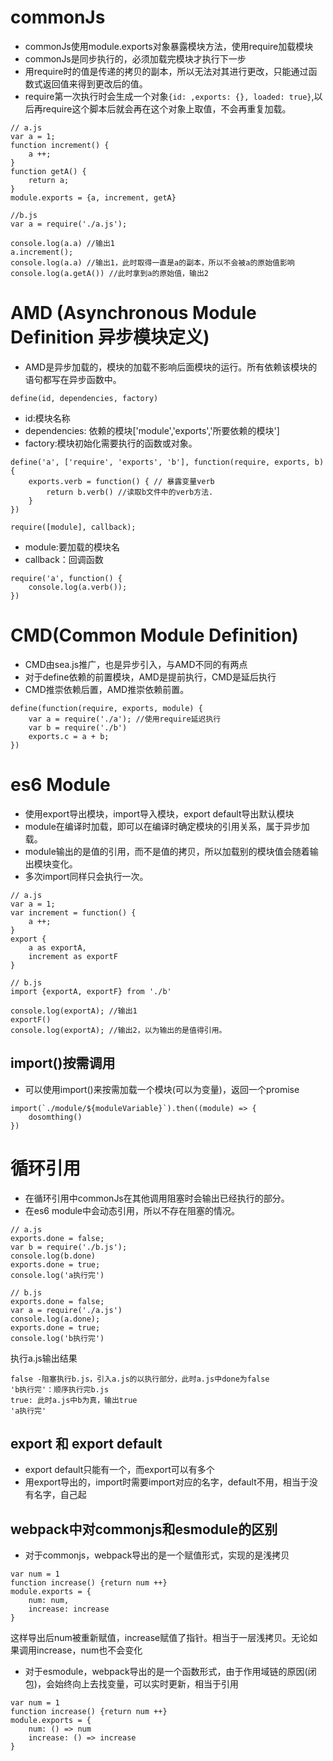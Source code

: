 # commonJs

- commonJs使用module.exports对象暴露模块方法，使用require加载模块
- commonJs是同步执行的，必须加载完模块才执行下一步
- 用require时的值是传递的拷贝的副本，所以无法对其进行更改，只能通过函数式返回值来得到更改后的值。
- require第一次执行时会生成一个对象`{id: ,exports: {}, loaded: true}`,以后再require这个脚本后就会再在这个对象上取值，不会再重复加载。

```
// a.js
var a = 1;
function increment() {
    a ++;
}
function getA() {
    return a;
}
module.exports = {a, increment, getA}
```
```
//b.js
var a = require('./a.js');

console.log(a.a) //输出1
a.increment();
console.log(a.a) //输出1，此时取得一直是a的副本，所以不会被a的原始值影响
console.log(a.getA()) //此时拿到a的原始值，输出2
```

# AMD (Asynchronous Module Definition 异步模块定义)

- AMD是异步加载的，模块的加载不影响后面模块的运行。所有依赖该模块的语句都写在异步函数中。

```
define(id, dependencies, factory)
```
- id:模块名称
- dependencies: 依赖的模块['module','exports','所要依赖的模块']
- factory:模块初始化需要执行的函数或对象。

```
define('a', ['require', 'exports', 'b'], function(require, exports, b) {
    exports.verb = function() { // 暴露变量verb
        return b.verb() //读取b文件中的verb方法.
    }
})
```
```
require([module], callback);
```
- module:要加载的模块名
- callback：回调函数
```
require('a', function() {
    console.log(a.verb());
})
```

# CMD(Common Module Definition)

- CMD由sea.js推广，也是异步引入，与AMD不同的有两点
- 对于define依赖的前置模块，AMD是提前执行，CMD是延后执行
- CMD推崇依赖后置，AMD推崇依赖前置。

```
define(function(require, exports, module) {
    var a = require('./a'); //使用require延迟执行
    var b = require('./b')
    exports.c = a + b;
})
```

# es6 Module

- 使用export导出模块，import导入模块，export default导出默认模块
- module在编译时加载，即可以在编译时确定模块的引用关系，属于异步加载。
- module输出的是值的引用，而不是值的拷贝，所以加载别的模块值会随着输出模块变化。
- 多次import同样只会执行一次。

```
// a.js
var a = 1;
var increment = function() {
    a ++;
}
export {
    a as exportA,
    increment as exportF
}
```
```
// b.js
import {exportA, exportF} from './b'

console.log(exportA); //输出1
exportF()
console.log(exportA); //输出2，以为输出的是值得引用。
```

## import()按需调用

- 可以使用import()来按需加载一个模块(可以为变量)，返回一个promise

```
import(`./module/${moduleVariable}`).then((module) => {
    dosomthing()
})
```

# 循环引用

- 在循环引用中commonJs在其他调用阻塞时会输出已经执行的部分。
- 在es6 module中会动态引用，所以不存在阻塞的情况。

```
// a.js
exports.done = false;
var b = require('./b.js');
console.log(b.done) 
exports.done = true;
console.log('a执行完')
```
```
// b.js
exports.done = false;
var a = require('./a.js')
console.log(a.done);
exports.done = true;
console.log('b执行完')
```
执行a.js输出结果
```
false -阻塞执行b.js，引入a.js的以执行部分，此时a.js中done为false
'b执行完'：顺序执行完b.js
true: 此时a.js中b为真，输出true
'a执行完'
```

## export 和 export default

- export default只能有一个，而export可以有多个
- 用export导出的，import时需要import对应的名字，default不用，相当于没有名字，自己起


## webpack中对commonjs和esmodule的区别

- 对于commonjs，webpack导出的是一个赋值形式，实现的是浅拷贝

```
var num = 1
function increase() {return num ++}
module.exports = {
    num: num,
    increase: increase
}
```

这样导出后num被重新赋值，increase赋值了指针。相当于一层浅拷贝。无论如果调用increase，num也不会变化

- 对于esmodule，webpack导出的是一个函数形式，由于作用域链的原因(闭包)，会始终向上去找变量，可以实时更新，相当于引用

```
var num = 1
function increase() {return num ++}
module.exports = {
    num: () => num
    increase: () => increase
}
```

